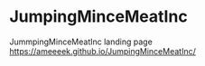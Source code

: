 # JumpingMinceMeatInc
JummpingMinceMeatInc landing page
https://ameeeek.github.io/JumpingMinceMeatInc/
